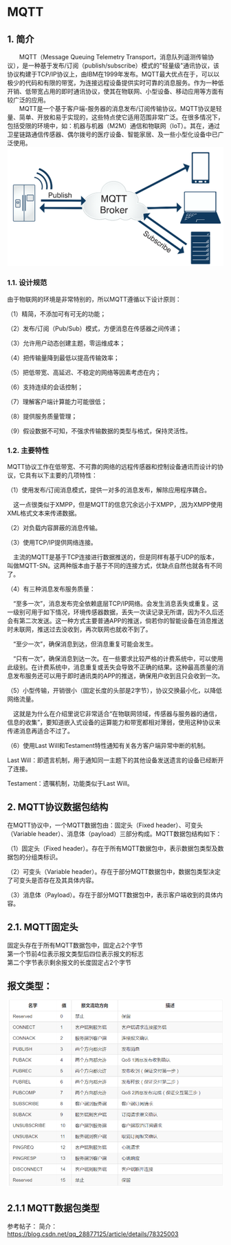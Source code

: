 # MQTT
## 1. 简介
&emsp;&emsp;MQTT（Message Queuing Telemetry Transport，消息队列遥测传输协议），是一种基于发布/订阅（publish/subscribe）模式的"轻量级"通讯协议，该协议构建于TCP/IP协议上，由IBM在1999年发布。MQTT最大优点在于，可以以极少的代码和有限的带宽，为连接远程设备提供实时可靠的消息服务。作为一种低开销、低带宽占用的即时通讯协议，使其在物联网、小型设备、移动应用等方面有较广泛的应用。  
&emsp;&emsp;MQTT是一个基于客户端-服务器的消息发布/订阅传输协议。MQTT协议是轻量、简单、开放和易于实现的，这些特点使它适用范围非常广泛。在很多情况下，包括受限的环境中，如：机器与机器（M2M）通信和物联网（IoT）。其在，通过卫星链路通信传感器、偶尔拨号的医疗设备、智能家居、及一些小型化设备中已广泛使用。  
![](https://github.com/lk6678979/image/blob/master/mtqq-1.jpg)  
### 1.1. 设计规范
由于物联网的环境是非常特别的，所以MQTT遵循以下设计原则：  

（1）精简，不添加可有可无的功能；  

（2）发布/订阅（Pub/Sub）模式，方便消息在传感器之间传递；  

（3）允许用户动态创建主题，零运维成本；  

（4）把传输量降到最低以提高传输效率；  

（5）把低带宽、高延迟、不稳定的网络等因素考虑在内；  

（6）支持连续的会话控制；  

（7）理解客户端计算能力可能很低；  

（8）提供服务质量管理；  
 
（9）假设数据不可知，不强求传输数据的类型与格式，保持灵活性。
### 1.2. 主要特性
MQTT协议工作在低带宽、不可靠的网络的远程传感器和控制设备通讯而设计的协议，它具有以下主要的几项特性：  

（1）使用发布/订阅消息模式，提供一对多的消息发布，解除应用程序耦合。  

 这一点很类似于XMPP，但是MQTT的信息冗余远小于XMPP，,因为XMPP使用XML格式文本来传递数据。  

（2）对负载内容屏蔽的消息传输。  

（3）使用TCP/IP提供网络连接。  

 主流的MQTT是基于TCP连接进行数据推送的，但是同样有基于UDP的版本，叫做MQTT-SN。这两种版本由于基于不同的连接方式，优缺点自然也就各有不同了。  

（4）有三种消息发布服务质量：  

 “至多一次”，消息发布完全依赖底层TCP/IP网络。会发生消息丢失或重复。这一级别可用于如下情况，环境传感器数据，丢失一次读记录无所谓，因为不久后还会有第二次发送。这一种方式主要普通APP的推送，倘若你的智能设备在消息推送时未联网，推送过去没收到，再次联网也就收不到了。  

 “至少一次”，确保消息到达，但消息重复可能会发生。  

 “只有一次”，确保消息到达一次。在一些要求比较严格的计费系统中，可以使用此级别。在计费系统中，消息重复或丢失会导致不正确的结果。这种最高质量的消息发布服务还可以用于即时通讯类的APP的推送，确保用户收到且只会收到一次。  

（5）小型传输，开销很小（固定长度的头部是2字节），协议交换最小化，以降低网络流量。

 这就是为什么在介绍里说它非常适合“在物联网领域，传感器与服务器的通信，信息的收集”，要知道嵌入式设备的运算能力和带宽都相对薄弱，使用这种协议来传递消息再适合不过了。

（6）使用Last Will和Testament特性通知有关各方客户端异常中断的机制。

Last Will：即遗言机制，用于通知同一主题下的其他设备发送遗言的设备已经断开了连接。

Testament：遗嘱机制，功能类似于Last Will。

## 2. MQTT协议数据包结构
在MQTT协议中，一个MQTT数据包由：固定头（Fixed header）、可变头（Variable header）、消息体（payload）三部分构成。MQTT数据包结构如下：  

（1）固定头（Fixed header）。存在于所有MQTT数据包中，表示数据包类型及数据包的分组类标识。  

（2）可变头（Variable header）。存在于部分MQTT数据包中，数据包类型决定了可变头是否存在及其具体内容。  

（3）消息体（Payload）。存在于部分MQTT数据包中，表示客户端收到的具体内容。  
## 2.1. MQTT固定头
固定头存在于所有MQTT数据包中，固定占2个字节  
第一个节前4位表示报文类型后四位表示报文的标志  
第二个字节表示剩余报文的长度固定占2个字节  
## 报文类型：
![](https://github.com/lk6678979/image/blob/master/mtqq-2.jpg)  

## 2.1.1 MQTT数据包类型





参考帖子：
简介：https://blog.csdn.net/qq_28877125/article/details/78325003  
